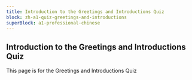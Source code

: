 ```yaml
---
title: Introduction to the Greetings and Introductions Quiz
block: zh-a1-quiz-greetings-and-introductions
superBlock: a1-professional-chinese
---
```


## Introduction to the Greetings and Introductions Quiz

This page is for the Greetings and Introductions Quiz
